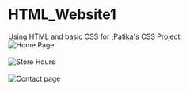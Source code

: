 # HTML_Website1
Using HTML and basic CSS for <a href="https://www.patika.dev/tr" target="_blank">;Patika</a>'s CSS Project.
<br>
![Home Page](https://user-images.githubusercontent.com/116014855/202847783-68aa8b15-6f1a-475e-b126-3938c0168c18.png)
<br>
<br>
![Store Hours](https://user-images.githubusercontent.com/116014855/202847788-73d206ff-5dcc-4acc-84e5-0ba6fc335712.png)
<br>
<br>
![Contact page](https://user-images.githubusercontent.com/116014855/202847800-a2dcf086-c1b5-48b2-9c92-56bbdd824167.png)
<br>
